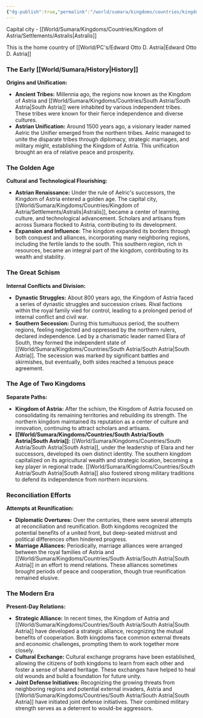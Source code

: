 ```yaml
---
{"dg-publish":true,"permalink":"/world/sumara/kingdoms/countries/kingdom-of-astria/kingdom-of-astria/"}
---
```


Capital city - [[World/Sumara/Kingdoms/Countries/Kingdom of Astria/Settlements/Astralis\|Astralis]]

This is the home country of [[World/PC's/Edward Otto D. Astria\|Edward Otto D. Astria]]
### The Early [[World/Sumara/History\|History]]

**Origins and Unification:**

- **Ancient Tribes:** Millennia ago, the regions now known as the Kingdom of Astria and [[World/Sumara/Kingdoms/Countries/South Astria/South Astria\|South Astria]] were inhabited by various independent tribes. These tribes were known for their fierce independence and diverse cultures.
- **Astrian Unification:** Around 1500 years ago, a visionary leader named Aelric the Unifier emerged from the northern tribes. Aelric managed to unite the disparate tribes through diplomacy, strategic marriages, and military might, establishing the Kingdom of Astria. This unification brought an era of relative peace and prosperity.

### The Golden Age

**Cultural and Technological Flourishing:**

- **Astrian Renaissance:** Under the rule of Aelric's successors, the Kingdom of Astria entered a golden age. The capital city, [[World/Sumara/Kingdoms/Countries/Kingdom of Astria/Settlements/Astralis\|Astralis]], became a center of learning, culture, and technological advancement. Scholars and artisans from across Sumara flocked to Astria, contributing to its development.
- **Expansion and Influence:** The kingdom expanded its borders through both conquest and alliances, incorporating many neighboring regions, including the fertile lands to the south. This southern region, rich in resources, became an integral part of the kingdom, contributing to its wealth and stability.

### The Great Schism

**Internal Conflicts and Division:**

- **Dynastic Struggles:** About 800 years ago, the Kingdom of Astria faced a series of dynastic struggles and succession crises. Rival factions within the royal family vied for control, leading to a prolonged period of internal conflict and civil war.
- **Southern Secession:** During this tumultuous period, the southern regions, feeling neglected and oppressed by the northern rulers, declared independence. Led by a charismatic leader named Elara of South, they formed the independent state of [[World/Sumara/Kingdoms/Countries/South Astria/South Astria\|South Astria]]. The secession was marked by significant battles and skirmishes, but eventually, both sides reached a tenuous peace agreement.

### The Age of Two Kingdoms

**Separate Paths:**

- **Kingdom of Astria:** After the schism, the Kingdom of Astria focused on consolidating its remaining territories and rebuilding its strength. The northern kingdom maintained its reputation as a center of culture and innovation, continuing to attract scholars and artisans.
- **[[World/Sumara/Kingdoms/Countries/South Astria/South Astria\|South Astria]]:** [[World/Sumara/Kingdoms/Countries/South Astria/South Astria\|South Astria]], under the leadership of Elara and her successors, developed its own distinct identity. The southern kingdom capitalized on its agricultural wealth and strategic location, becoming a key player in regional trade. [[World/Sumara/Kingdoms/Countries/South Astria/South Astria\|South Astria]] also fostered strong military traditions to defend its independence from northern incursions.

### Reconciliation Efforts

**Attempts at Reunification:**

- **Diplomatic Overtures:** Over the centuries, there were several attempts at reconciliation and reunification. Both kingdoms recognized the potential benefits of a united front, but deep-seated mistrust and political differences often hindered progress.
- **Marriage Alliances:** Periodically, marriage alliances were arranged between the royal families of Astria and [[World/Sumara/Kingdoms/Countries/South Astria/South Astria\|South Astria]] in an effort to mend relations. These alliances sometimes brought periods of peace and cooperation, though true reunification remained elusive.

### The Modern Era

**Present-Day Relations:**

- **Strategic Alliance:** In recent times, the Kingdom of Astria and [[World/Sumara/Kingdoms/Countries/South Astria/South Astria\|South Astria]] have developed a strategic alliance, recognizing the mutual benefits of cooperation. Both kingdoms face common external threats and economic challenges, prompting them to work together more closely.
- **Cultural Exchange:** Cultural exchange programs have been established, allowing the citizens of both kingdoms to learn from each other and foster a sense of shared heritage. These exchanges have helped to heal old wounds and build a foundation for future unity.
- **Joint Defense Initiatives:** Recognizing the growing threats from neighboring regions and potential external invaders, Astria and [[World/Sumara/Kingdoms/Countries/South Astria/South Astria\|South Astria]] have initiated joint defense initiatives. Their combined military strength serves as a deterrent to would-be aggressors.